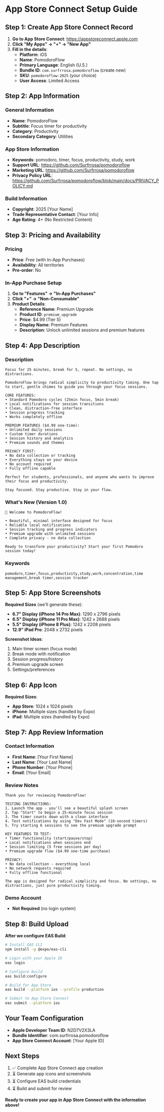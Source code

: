 # App Store Connect Setup Guide

## Step 1: Create App Store Connect Record

1. **Go to App Store Connect**: https://appstoreconnect.apple.com
2. **Click "My Apps" → "+" → "New App"**
3. **Fill in the details**:
   - **Platform**: iOS
   - **Name**: PomodoroFlow
   - **Primary Language**: English (U.S.)
   - **Bundle ID**: `com.surfrrosa.pomodoroflow` (create new)
   - **SKU**: `pomodoroflow-2025` (your choice)
   - **User Access**: Limited Access

## Step 2: App Information

### General Information
- **Name**: PomodoroFlow
- **Subtitle**: Focus timer for productivity
- **Category**: Productivity
- **Secondary Category**: Utilities

### App Store Information
- **Keywords**: pomodoro, timer, focus, productivity, study, work
- **Support URL**: https://github.com/Surfrrosa/pomodoroflow
- **Marketing URL**: https://github.com/Surfrrosa/pomodoroflow
- **Privacy Policy URL**: https://github.com/Surfrrosa/pomodoroflow/blob/main/docs/PRIVACY_POLICY.md

### Build Information
- **Copyright**: 2025 [Your Name]
- **Trade Representative Contact**: [Your Info]
- **Age Rating**: 4+ (No Restricted Content)

## Step 3: Pricing and Availability

### Pricing
- **Price**: Free (with In-App Purchases)
- **Availability**: All territories
- **Pre-order**: No

### In-App Purchase Setup
1. **Go to "Features" → "In-App Purchases"**
2. **Click "+" → "Non-Consumable"**
3. **Product Details**:
   - **Reference Name**: Premium Upgrade
   - **Product ID**: `premium_upgrade`
   - **Price**: $4.99 (Tier 5)
   - **Display Name**: Premium Features
   - **Description**: Unlock unlimited sessions and premium features

## Step 4: App Description

### Description
```
Focus for 25 minutes, break for 5, repeat. No settings, no distractions.

PomodoroFlow brings radical simplicity to productivity timing. One tap to start, gentle chimes to guide you through your focus sessions.

CORE FEATURES:
• Standard Pomodoro cycles (25min focus, 5min break)
• Local notifications for session transitions
• Clean, distraction-free interface
• Session progress tracking
• Works completely offline

PREMIUM FEATURES ($4.99 one-time):
• Unlimited daily sessions
• Custom timer durations
• Session history and analytics
• Premium sounds and themes

PRIVACY FIRST:
• No data collection or tracking
• Everything stays on your device
• No account required
• Fully offline capable

Perfect for students, professionals, and anyone who wants to improve their focus and productivity.

Stay focused. Stay productive. Stay in your flow.
```

### What's New (Version 1.0)
```
🎉 Welcome to PomodoroFlow!

• Beautiful, minimal interface designed for focus
• Reliable local notifications
• Session tracking and progress indicators
• Premium upgrade with unlimited sessions
• Complete privacy - no data collection

Ready to transform your productivity? Start your first Pomodoro session today!
```

### Keywords
```
pomodoro,timer,focus,productivity,study,work,concentration,time management,break timer,session tracker
```

## Step 5: App Store Screenshots

**Required Sizes** (we'll generate these):
- **6.7" Display (iPhone 14 Pro Max)**: 1290 x 2796 pixels
- **6.5" Display (iPhone 11 Pro Max)**: 1242 x 2688 pixels
- **5.5" Display (iPhone 8 Plus)**: 1242 x 2208 pixels
- **12.9" iPad Pro**: 2048 x 2732 pixels

**Screenshot Ideas**:
1. Main timer screen (focus mode)
2. Break mode with notification
3. Session progress/history
4. Premium upgrade screen
5. Settings/preferences

## Step 6: App Icon

**Required Sizes**:
- **App Store**: 1024 x 1024 pixels
- **iPhone**: Multiple sizes (handled by Expo)
- **iPad**: Multiple sizes (handled by Expo)

## Step 7: App Review Information

### Contact Information
- **First Name**: [Your First Name]
- **Last Name**: [Your Last Name]
- **Phone Number**: [Your Phone]
- **Email**: [Your Email]

### Review Notes
```
Thank you for reviewing PomodoroFlow!

TESTING INSTRUCTIONS:
1. Launch the app - you'll see a beautiful splash screen
2. Tap "Start" to begin a 25-minute focus session
3. The timer counts down with a clean interface
4. Test notifications by using "Dev Fast Mode" (10-second timers)
5. Try starting 6 sessions to see the premium upgrade prompt

KEY FEATURES TO TEST:
• Timer functionality (start/pause/stop)
• Local notifications when sessions end
• Session limiting (5 free sessions per day)
• Premium upgrade flow ($4.99 one-time purchase)

PRIVACY:
• No data collection - everything local
• No network requests required
• Fully offline functional

The app is designed for radical simplicity and focus. No settings, no distractions, just pure productivity timing.
```

### Demo Account
- **Not Required** (no login system)

## Step 8: Build Upload

**After we configure EAS Build**:
```bash
# Install EAS CLI
npm install -g @expo/eas-cli

# Login with your Apple ID
eas login

# Configure build
eas build:configure

# Build for App Store
eas build --platform ios --profile production

# Submit to App Store Connect
eas submit --platform ios
```

## Your Team Configuration

- **Apple Developer Team ID**: N2D7V2X3LA
- **Bundle Identifier**: com.surfrrosa.pomodoroflow
- **App Store Connect Account**: [Your Apple ID]

## Next Steps

1. ✅ Complete App Store Connect app creation
2. ⏳ Generate app icons and screenshots
3. ⏳ Configure EAS build credentials
4. ⏳ Build and submit for review

**Ready to create your app in App Store Connect with the information above!**